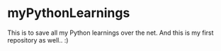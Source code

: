 # myPythonLearnings
This is to save all my Python learnings over the net.
And this is my first repository as well.. :)
